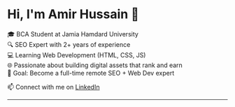 # Hi, I'm Amir Hussain 👋

🎓 BCA Student at Jamia Hamdard University  
🔍 SEO Expert with 2+ years of experience  
💻 Learning Web Development (HTML, CSS, JS)  
🌐 Passionate about building digital assets that rank and earn  
🚀 Goal: Become a full-time remote SEO + Web Dev expert

📫 Connect with me on [LinkedIn](https://www.linkedin.com/in/amir-hussain-seo/)

---
